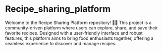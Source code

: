 # Recipe_sharing_platform
Welcome to the Recipe Sharing Platform repository! 🍳✨  This project is a community-driven platform where users can explore, share, and save their favorite recipes. Designed with a user-friendly interface and robust features, this platform aims to bring food enthusiasts together, offering a seamless experience to discover and manage recipes.
